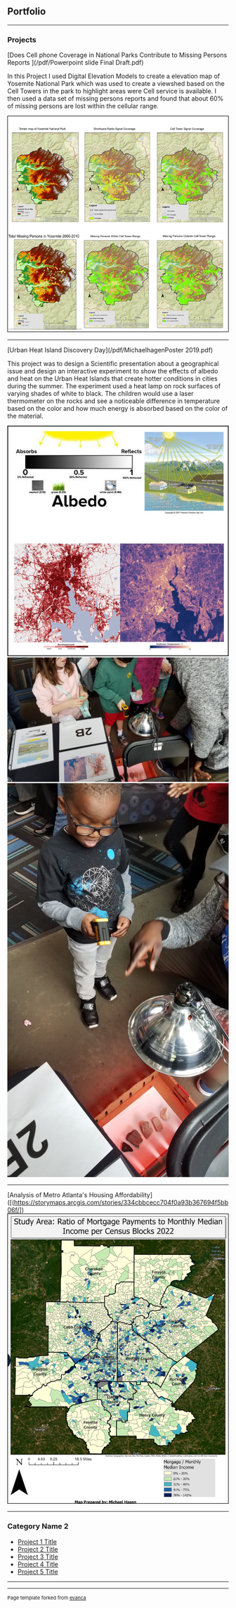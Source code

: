 ## Portfolio

---

### Projects

[Does Cell phone Coverage in National Parks Contribute to Missing Persons Reports ](/pdf/Powerpoint slide Final Draft.pdf)

In this Project I used Digital Elevation Models to create a elevation map of Yosemite National Park which was used to create a viewshed based on the Cell Towers in the park to highlight areas were Cell service is available. I then used a data set of missing persons reports and found that about 60% of missing persons are lost within the cellular range. 

<img src="images/Maps4Cell.jpg"/>  

---
[Urban Heat Island Discovery Day](/pdf/MichaelhagenPoster 2019.pdf)

This project was to design a Scientific presentation about a geographical issue and design an interactive experiment to show the effects of albedo and heat on the Urban Heat Islands that create hotter conditions in cities during the summer. The experiment used a heat lamp on rock surfaces of varying shades of white to black. The children would use a laser thermometer on the rocks and see a noticeable difference in temperature based on the color and how much energy is absorbed based on the color of the material. 

<img src="images/Project2.jpg"/>
<img src="images/20190316_125606.jpg"/> 
<img src="pdf/20190316_133952.jpg"/> 

---
[Analysis of Metro Atlanta's Housing Affordability]([(https://storymaps.arcgis.com/stories/334cbbcecc704f0a93b367694f5bb06f/])
<img src="images/Mortgage rates.jpg"/>  

---

### Category Name 2

- [Project 1 Title](http://example.com/)
- [Project 2 Title](http://example.com/)
- [Project 3 Title](http://example.com/)
- [Project 4 Title](http://example.com/)
- [Project 5 Title](http://example.com/)

---




---
<p style="font-size:11px">Page template forked from <a href="https://github.com/evanca/quick-portfolio">evanca</a></p>
<!-- Remove above link if you don't want to attibute -->
